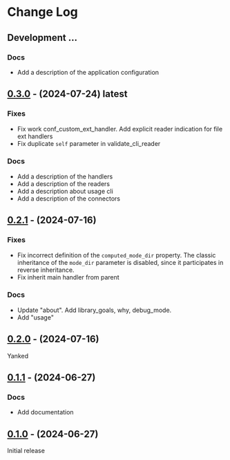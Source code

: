 # Change Log


## Development ...

### Docs

- Add a description of the application configuration


## [0.3.0] - (2024-07-24) latest

### Fixes

- Fix work conf_custom_ext_handler. Add explicit reader indication for file ext handlers
- Fix duplicate `self` parameter in validate_cli_reader


### Docs

- Add a description of the handlers
- Add a description of the readers
- Add a description about usage cli
- Add a description of the connectors


## [0.2.1] - (2024-07-16)

### Fixes

- Fix incorrect definition of the `computed_mode_dir` property. The classic inheritance of the `mode_dir` parameter is disabled, since it participates in reverse inheritance.
- Fix inherit main handler from parent


### Docs

- Update "about". Add library_goals, why, debug_mode.
- Add "usage"


## [0.2.0] - (2024-07-16)

Yanked


## [0.1.1] - (2024-06-27)

### Docs

- Add documentation


## [0.1.0] - (2024-06-27)

Initial release

[0.1.0]: https://github.com/py-art/arfi-settings/releases/tag/0.1.0
[0.1.1]: https://github.com/py-art/arfi-settings/releases/tag/0.1.1
[0.2.0]: https://github.com/py-art/arfi-settings/releases/tag/0.2.0
[0.2.1]: https://github.com/py-art/arfi-settings/releases/tag/0.2.1
[0.3.0]: https://github.com/py-art/arfi-settings/releases/tag/0.3.0
